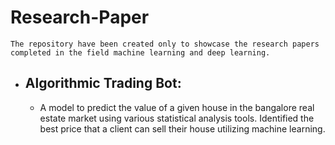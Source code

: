 # Research-Paper
    The repository have been created only to showcase the research papers completed in the field machine learning and deep learning.
 

* ## Algorithmic Trading Bot:
     * A model to predict the value of a given house in the bangalore real estate market using various statistical analysis tools. 
     Identified the best price that a client can sell their house utilizing machine learning.
